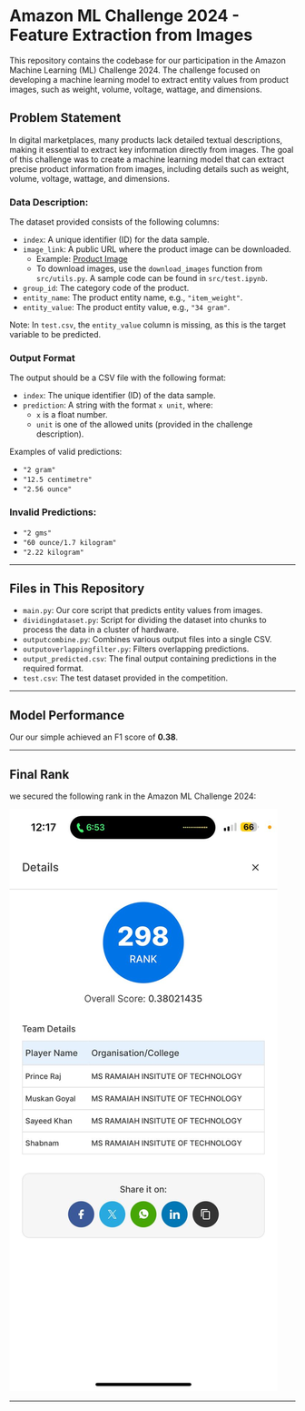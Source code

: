 # Amazon ML Challenge 2024 - Feature Extraction from Images

This repository contains the codebase for our participation in the Amazon Machine Learning (ML) Challenge 2024. The challenge focused on developing a machine learning model to extract entity values from product images, such as weight, volume, voltage, wattage, and dimensions.

## Problem Statement

In digital marketplaces, many products lack detailed textual descriptions, making it essential to extract key information directly from images. The goal of this challenge was to create a machine learning model that can extract precise product information from images, including details such as weight, volume, voltage, wattage, and dimensions.

### Data Description:

The dataset provided consists of the following columns:

- `index`: A unique identifier (ID) for the data sample.
- `image_link`: A public URL where the product image can be downloaded. 
  - Example: [Product Image](https://m.media-amazon.com/images/I/61I9XdN6OFL.jpg)
  - To download images, use the `download_images` function from `src/utils.py`. A sample code can be found in `src/test.ipynb`.
- `group_id`: The category code of the product.
- `entity_name`: The product entity name, e.g., `"item_weight"`.
- `entity_value`: The product entity value, e.g., `"34 gram"`.

Note: In `test.csv`, the `entity_value` column is missing, as this is the target variable to be predicted.

### Output Format

The output should be a CSV file with the following format:

- `index`: The unique identifier (ID) of the data sample.
- `prediction`: A string with the format `x unit`, where:
  - `x` is a float number.
  - `unit` is one of the allowed units (provided in the challenge description).
  
Examples of valid predictions:
- `"2 gram"`
- `"12.5 centimetre"`
- `"2.56 ounce"`

### Invalid Predictions:
- `"2 gms"`
- `"60 ounce/1.7 kilogram"`
- `"2.22 kilogram"`

---

## Files in This Repository

- `main.py`: Our core script that predicts entity values from images.
- `dividingdataset.py`: Script for dividing the dataset into chunks to process the data in a cluster of hardware.
- `outputcombine.py`: Combines various output files into a single CSV.
- `outputoverlappingfilter.py`: Filters overlapping predictions.
- `output_predicted.csv`: The final output containing predictions in the required format.
- `test.csv`: The test dataset provided in the competition.

---

## Model Performance

Our our simple achieved an F1 score of **0.38**.

---

## Final Rank

we secured the following rank in the Amazon ML Challenge 2024:

![Final Rank Screenshot](rank.jpeg)

---
